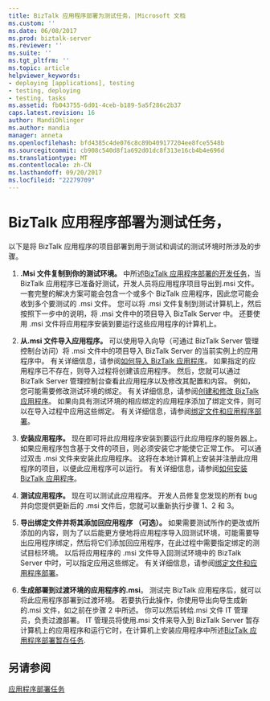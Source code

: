 ```yaml
---
title: BizTalk 应用程序部署为测试任务，|Microsoft 文档
ms.custom: ''
ms.date: 06/08/2017
ms.prod: biztalk-server
ms.reviewer: ''
ms.suite: ''
ms.tgt_pltfrm: ''
ms.topic: article
helpviewer_keywords:
- deploying [applications], testing
- testing, deploying
- testing, tasks
ms.assetid: fb043755-6d01-4ceb-b189-5a5f286c2b37
caps.latest.revision: 16
author: MandiOhlinger
ms.author: mandia
manager: anneta
ms.openlocfilehash: bfd4385c4de076c8c89b409177204ee8fce5548b
ms.sourcegitcommit: cb908c540d8f1a692d01dc8f313e16cb4b4e696d
ms.translationtype: MT
ms.contentlocale: zh-CN
ms.lasthandoff: 09/20/2017
ms.locfileid: "22279709"
---
```

# <a name="testing-tasks-for-biztalk-application-deployment"></a>BizTalk 应用程序部署为测试任务，
以下是将 BizTalk 应用程序的项目部署到用于测试和调试的测试环境时所涉及的步骤。  
  
1.  **.Msi 文件复制到你的测试环境。** 中所述[BizTalk 应用程序部署的开发任务](../core/development-tasks-for-biztalk-application-deployment.md)，当 BizTalk 应用程序已准备好测试，开发人员将应用程序项目导出到.msi 文件。 一套完整的解决方案可能会包含一个或多个 BizTalk 应用程序，因此您可能会收到多个要测试的 .msi 文件。 您可以将 .msi 文件复制到测试计算机上，然后按照下一步中的说明，将 .msi 文件中的项目导入 BizTalk Server 中。 还要使用 .msi 文件将应用程序安装到要运行这些应用程序的计算机上。  
  
2.  **从.msi 文件导入应用程序。** 可以使用导入向导（可通过 BizTalk Server 管理控制台访问）将 .msi 文件中的项目导入 BizTalk Server 的当前实例上的应用程序中。 有关详细信息，请参阅[如何导入 BizTalk 应用程序](../core/how-to-import-a-biztalk-application.md)。 如果指定的应用程序已不存在，则导入过程将创建该应用程序。 然后，您就可以通过 BizTalk Server 管理控制台查看此应用程序以及修改其配置和内容。 例如，您可能需要修改测试环境的绑定。 有关详细信息，请参阅[创建和修改 BizTalk 应用程序](../core/creating-and-modifying-biztalk-applications.md)。 如果向具有测试环境的相应绑定的应用程序添加了绑定文件，则可以在导入过程中应用这些绑定。 有关详细信息，请参阅[绑定文件和应用程序部署](../core/binding-files-and-application-deployment.md)。  
  
3.  **安装应用程序。** 现在即可将此应用程序安装到要运行此应用程序的服务器上。 如果应用程序包含基于文件的项目，则必须安装它才能使它正常工作。 可以通过双击 .msi 文件来安装此应用程序。 这将在本地计算机上安装并注册此应用程序的项目，以便此应用程序可以运行。 有关详细信息，请参阅[如何安装 BizTalk 应用程序](../core/how-to-install-a-biztalk-application.md)。  
  
4.  **测试应用程序。** 现在可以测试此应用程序。 开发人员修复您发现的所有 bug 并向您提供更新后的 .msi 文件后，您就可以重新执行步骤 1、2 和 3。  
  
5.  **导出绑定文件并将其添加回应用程序 （可选）。** 如果需要测试所作的更改或所添加的内容，则为了以后能更方便地将应用程序导入回测试环境，可能需要导出应用程序绑定，然后将它们添加回应用程序，在此过程中需要指定绑定的测试目标环境。 以后将应用程序的 .msi 文件导入回测试环境中的 BizTalk Server 中时，可以指定应用这些绑定。 有关详细信息，请参阅[绑定文件和应用程序部署](../core/binding-files-and-application-deployment.md)。  
  
6.  **生成部署到过渡环境的应用程序的.msi**。 测试完 BizTalk 应用程序后，就可以将此应用程序部署到过渡环境。 若要执行此操作，你使用导出向导生成新的.msi 文件，如之前在步骤 2 中所述。 你可以然后转给.msi 文件 IT 管理员，负责过渡部署。 IT 管理员将使用.msi 文件来导入到 BizTalk Server 暂存计算机上的应用程序和运行它时，在计算机上安装应用程序中所述[BizTalk 应用程序部署暂存任务](../core/staging-tasks-for-biztalk-application-deployment.md).  
  
## <a name="see-also"></a>另请参阅  
 [应用程序部署任务](../core/application-deployment-tasks.md)